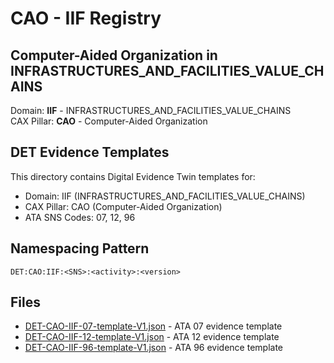 # CAO - IIF Registry

## Computer-Aided Organization in INFRASTRUCTURES_AND_FACILITIES_VALUE_CHAINS

Domain: **IIF** - INFRASTRUCTURES_AND_FACILITIES_VALUE_CHAINS  
CAX Pillar: **CAO** - Computer-Aided Organization

## DET Evidence Templates

This directory contains Digital Evidence Twin templates for:
- Domain: IIF (INFRASTRUCTURES_AND_FACILITIES_VALUE_CHAINS)
- CAX Pillar: CAO (Computer-Aided Organization)
- ATA SNS Codes: 07, 12, 96

## Namespacing Pattern
```
DET:CAO:IIF:<SNS>:<activity>:<version>
```

## Files
- [DET-CAO-IIF-07-template-V1.json](DET-CAO-IIF-07-template-V1.json) - ATA 07 evidence template
- [DET-CAO-IIF-12-template-V1.json](DET-CAO-IIF-12-template-V1.json) - ATA 12 evidence template
- [DET-CAO-IIF-96-template-V1.json](DET-CAO-IIF-96-template-V1.json) - ATA 96 evidence template
